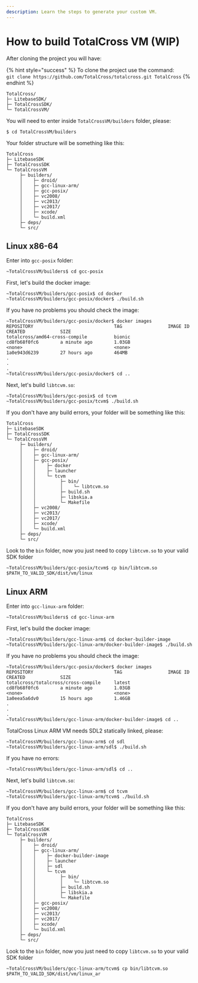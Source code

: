 ```yaml
---
description: Learn the steps to generate your custom VM.
---
```


# How to build TotalCross VM \(WIP\)

After cloning the project you will have:

{% hint style="success" %}
To clone the project use the command:  
`git clone https://github.com/TotalCross/totalcross.git TotalCross`
{% endhint %}

```text
TotalCross/
├─ LitebaseSDK/
├─ TotalCrossSDK/
└─ TotalCrossVM/
```

You will need to enter inside `TotalCrossVM/builders` folder, please:

```text
$ cd TotalCrossVM/builders
```

Your folder structure will be something like this:

```text
TotalCross
├─ LitebaseSDK
├─ TotalCrossSDK
└─ TotalCrossVM
     ├─ builders/
     │    ├─ droid/
     │    ├─ gcc-linux-arm/
     │    ├─ gcc-posix/
     │    ├─ vc2008/
     │    ├─ vc2013/
     │    ├─ vc2017/
     │    ├─ xcode/
     │    └─ build.xml
     ├─ deps/
     └─ src/
```

## Linux x86-64

Enter into `gcc-posix` folder:

```text
~TotalCrossVM/builders$ cd gcc-posix
```

First, let's build the docker image:

```text
~TotalCrossVM/builders/gcc-posix$ cd docker
~TotalCrossVM/builders/gcc-posix/docker$ ./build.sh
```

If you have no problems you should check the image:

```text
~TotalCrossVM/builders/gcc-posix/docker$ docker images
REPOSITORY                              TAG                 IMAGE ID            CREATED             SIZE
totalcross/amd64-cross-compile          bionic              cd8fb68f0fc6        a minute ago        1.03GB
<none>                                  <none>              1a0e943d6239        27 hours ago        464MB
.
.
.
~TotalCrossVM/builders/gcc-posix/docker$ cd ..
```

Next, let's build `libtcvm.so`:

```text
~TotalCrossVM/builders/gcc-posix$ cd tcvm
~TotalCrossVM/builders/gcc-posix/tcvm$ ./build.sh
```

If you don't have any build errors, your folder will be something like this:

```text
TotalCross
├─ LitebaseSDK
├─ TotalCrossSDK
└─ TotalCrossVM
     ├─ builders/
     │    ├─ droid/
     │    ├─ gcc-linux-arm/
     │    ├─ gcc-posix/
     │    │    ├─ docker
     │    │    ├─ launcher
     │    │    └─ tcvm
     │    │         ├─ bin/
     │    │         │    └─ libtcvm.so
     │    │         ├─ build.sh
     │    │         ├─ libskia.a
     │    │         └─ Makefile
     │    ├─ vc2008/
     │    ├─ vc2013/
     │    ├─ vc2017/
     │    ├─ xcode/
     │    └─ build.xml
     ├─ deps/
     └─ src/
```

Look to the `bin` folder, now you just need to copy `libtcvm.so` to your valid SDK folder

```text
~TotalCrossVM/builders/gcc-posix/tcvm$ cp bin/libtcvm.so $PATH_TO_VALID_SDK/dist/vm/linux
```

## Linux ARM

Enter into `gcc-linux-arm` folder:

```text
~TotalCrossVM/builders$ cd gcc-linux-arm
```

First, let's build the docker image:

```text
~TotalCrossVM/builders/gcc-linux-arm$ cd docker-builder-image
~TotalCrossVM/builders/gcc-linux-arm/docker-builder-image$ ./build.sh
```

If you have no problems you should check the image:

```text
~TotalCrossVM/builders/gcc-posix/docker$ docker images
REPOSITORY                              TAG                 IMAGE ID            CREATED             SIZE
totalcross/totalcross/cross-compile     latest              cd8fb68f0fc6        a minute ago        1.03GB
<none>                                  <none>              1a0eea5a6dv0        15 hours ago        1.46GB
.
.
.
~TotalCrossVM/builders/gcc-linux-arm/docker-builder-image$ cd ..
```

TotalCross Linux ARM VM needs SDL2 statically linked, please:

```text
~TotalCrossVM/builders/gcc-linux-arm$ cd sdl
~TotalCrossVM/builders/gcc-linux-arm/sdl$ ./build.sh
```

If you have no errors:

```text
~TotalCrossVM/builders/gcc-linux-arm/sdl$ cd ..
```

Next, let's build `libtcvm.so`:

```text
~TotalCrossVM/builders/gcc-linux-arm$ cd tcvm
~TotalCrossVM/builders/gcc-linux-arm/tcvm$ ./build.sh
```

If you don't have any build errors, your folder will be something like this:

```text
TotalCross
├─ LitebaseSDK
├─ TotalCrossSDK
└─ TotalCrossVM
     ├─ builders/
     │    ├─ droid/
     │    ├─ gcc-linux-arm/
     │    │    ├─ docker-builder-image
     │    │    ├─ launcher
     │    │    ├─ sdl
     │    │    └─ tcvm
     │    │         ├─ bin/
     │    │         │    └─ libtcvm.so
     │    │         ├─ build.sh
     │    │         ├─ libskia.a
     │    │         └─ Makefile
     │    ├─ gcc-posix/
     │    ├─ vc2008/
     │    ├─ vc2013/
     │    ├─ vc2017/
     │    ├─ xcode/
     │    └─ build.xml
     ├─ deps/
     └─ src/
```

Look to the `bin` folder, now you just need to copy `libtcvm.so` to your valid SDK folder

```text
~TotalCrossVM/builders/gcc-linux-arm/tcvm$ cp bin/libtcvm.so $PATH_TO_VALID_SDK/dist/vm/linux_ar
```

